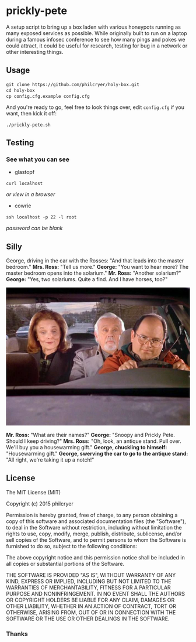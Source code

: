 # prickly-pete
A setup script to bring up a box laden with various honeypots running as many exposed services as possible. While originally built to run on a laptop during a famous infosec conference to see how many pings and pokes we could attract, it could be useful for research, testing for bug in a network or other interesting things. 

## Usage

```
git clone https://github.com/philcryer/holy-box.git
cd holy-box
cp config.cfg.example config.cfg
```

And you're ready to go, feel free to look things over, edit `config.cfg` if you want, then kick it off:

```
./prickly-pete.sh
```

## Testing

### See what you can see

* glastopf

```
curl localhost
```

_or view in a browser_

* cowrie

```
ssh localhost -p 22 -l root
```

_password can be blank_

## Silly

George, driving in the car with the Rosses: "And that leads into the master
bedroom."
__Mrs. Ross:__ "Tell us more."
__George:__ "You want to hear more? The master bedroom opens into the solarium."
__Mr. Ross:__ "Another solarium?"
__George:__ "Yes, two solariums. Quite a find. And I have horses, too?"

![](src/imgs/snoopy_and_prickly_pete.jpg)

__Mr. Ross:__ "What are their names?"
__George:__ "Snoopy and Prickly Pete. Should I keep driving?"
__Mrs. Ross:__ "Oh, look, an antique stand. Pull over. We'll buy you a
housewarming gift."
__George, chuckling to himself:__ "Housewarming gift."
__George, swerving the car to go to the antique stand:__ "All right, we're taking
it up a notch!"

## License

The MIT License (MIT)

Copyright (c) 2015 philcryer

Permission is hereby granted, free of charge, to any person obtaining a copy
of this software and associated documentation files (the "Software"), to deal
in the Software without restriction, including without limitation the rights
to use, copy, modify, merge, publish, distribute, sublicense, and/or sell
copies of the Software, and to permit persons to whom the Software is
furnished to do so, subject to the following conditions:

The above copyright notice and this permission notice shall be included in all
copies or substantial portions of the Software.

THE SOFTWARE IS PROVIDED "AS IS", WITHOUT WARRANTY OF ANY KIND, EXPRESS OR
IMPLIED, INCLUDING BUT NOT LIMITED TO THE WARRANTIES OF MERCHANTABILITY,
FITNESS FOR A PARTICULAR PURPOSE AND NONINFRINGEMENT. IN NO EVENT SHALL THE
AUTHORS OR COPYRIGHT HOLDERS BE LIABLE FOR ANY CLAIM, DAMAGES OR OTHER
LIABILITY, WHETHER IN AN ACTION OF CONTRACT, TORT OR OTHERWISE, ARISING FROM,
OUT OF OR IN CONNECTION WITH THE SOFTWARE OR THE USE OR OTHER DEALINGS IN THE
SOFTWARE.

### Thanks
